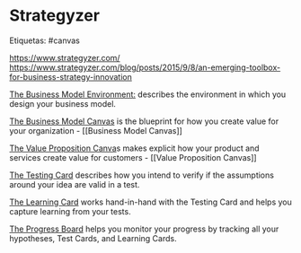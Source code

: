 # Strategyzer
Etiquetas: #canvas 

https://www.strategyzer.com/
https://www.strategyzer.com/blog/posts/2015/9/8/an-emerging-toolbox-for-business-strategy-innovation

[The Business Model Environment:](http://blog.strategyzer.com/posts/2014/7/26/your-business-model-environment) describes the environment in which you design your business model.

[The Business Model Canvas](http://blog.strategyzer.com/posts/2014/8/20/5-questions-business-mode-canvas) is the blueprint for how you create value for your organization - \[\[Business Model Canvas]]

[The Value Proposition Canva](http://blog.strategyzer.com/posts/2015/5/22/webinar-3-how-to-use-the-value-proposition-canva)s makes explicit how your product and services create value for customers - \[\[Value Proposition Canvas]]

[The Testing Card](http://blog.strategyzer.com/posts/2015/3/5/validate-your-ideas-with-the-test-card) describes how you intend to verify if the assumptions around your idea are valid in a test.

[The Learning Card](http://blog.strategyzer.com/posts/2015/3/9/capture-customer-insights-and-actions-with-the-learning-card) works hand-in-hand with the Testing Card and helps you capture learning from your tests.

[The Progress Board](http://blog.strategyzer.com/posts/2015/3/11/lean-startup-progress-board) helps you monitor your progress by tracking all your hypotheses, Test Cards, and Learning Cards.
